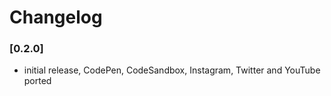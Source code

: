 # Changelog

### [0.2.0]

- initial release, CodePen, CodeSandbox, Instagram, Twitter and YouTube ported

